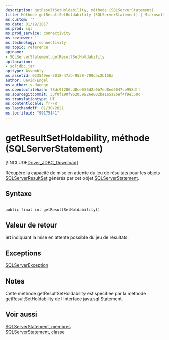 ```yaml
---
description: getResultSetHoldability, méthode (SQLServerStatement)
title: Méthode getResultSetHoldability (SQLServerStatement) | Microsoft Docs
ms.custom: ''
ms.date: 01/19/2017
ms.prod: sql
ms.prod_service: connectivity
ms.reviewer: ''
ms.technology: connectivity
ms.topic: reference
apiname:
- SQLServerStatement.getResultSetHoldability
apilocation:
- sqljdbc.jar
apitype: Assembly
ms.assetid: 053549ee-2018-47ab-9538-789dac2b150a
author: David-Engel
ms.author: v-daenge
ms.openlocfilehash: 78dc9f286cd8ce036d2a0b7ed8ed6047ce958dff
ms.sourcegitcommit: 33f0f190f962059826e002be165a2bef4f9e350c
ms.translationtype: HT
ms.contentlocale: fr-FR
ms.lasthandoff: 01/30/2021
ms.locfileid: "99175141"
---
```

# <a name="getresultsetholdability-method-sqlserverstatement"></a>getResultSetHoldability, méthode (SQLServerStatement)
[!INCLUDE[Driver_JDBC_Download](../../../includes/driver_jdbc_download.md)]

  Récupère la capacité de mise en attente du jeu de résultats pour les objets [SQLServerResultSet](../../../connect/jdbc/reference/sqlserverresultset-class.md) générés par cet objet [SQLServerStatement](../../../connect/jdbc/reference/sqlserverstatement-class.md).  
  
## <a name="syntax"></a>Syntaxe  
  
```  
  
public final int getResultSetHoldability()  
```  
  
## <a name="return-value"></a>Valeur de retour  
 **int** indiquant la mise en attente possible du jeu de résultats.  
  
## <a name="exceptions"></a>Exceptions  
 [SQLServerException](../../../connect/jdbc/reference/sqlserverexception-class.md)  
  
## <a name="remarks"></a>Notes  
 Cette méthode getResultSetHoldability est spécifiée par la méthode getResultSetHoldability de l’interface java.sql.Statement.  
  
## <a name="see-also"></a>Voir aussi  
 [SQLServerStatement, membres](../../../connect/jdbc/reference/sqlserverstatement-members.md)   
 [SQLServerStatement, classe](../../../connect/jdbc/reference/sqlserverstatement-class.md)  
  
  
